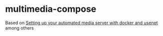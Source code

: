 # multimedia-compose

Based on [Setting up your automated media server with docker and usenet](https://academy.pointtosource.com/containers/all-in-one-media-server-docker/) 
among others

